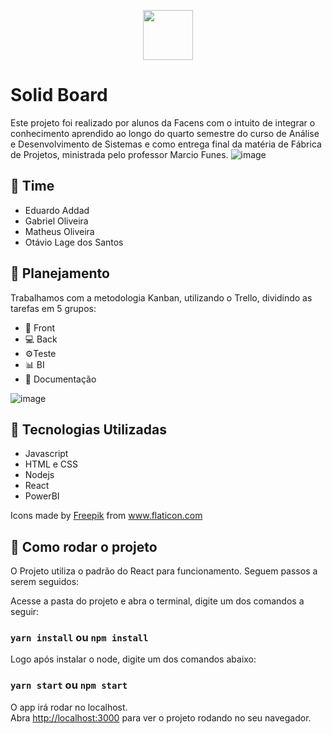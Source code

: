 <p align="center">
  <img width="80" height="80" src="https://user-images.githubusercontent.com/63686965/144715482-8bf48753-dc73-4256-8888-e4d426c61306.png">
</p>

# Solid Board
Este projeto foi realizado por alunos da Facens com o intuito de integrar o conhecimento aprendido ao longo do quarto semestre do curso de Análise e Desenvolvimento de Sistemas e como entrega final da matéria de Fábrica de Projetos, ministrada pelo professor Marcio Funes.
![image](https://user-images.githubusercontent.com/63686965/144715154-dc7458f1-10b9-4627-ab07-98881eb73b68.png)

## :metal: Time
- Eduardo Addad
- Gabriel Oliveira
- Matheus Oliveira
- Otávio Lage dos Santos

## :date: Planejamento
Trabalhamos com a metodologia Kanban, utilizando o Trello, dividindo as tarefas em 5 grupos:
- 🎨 Front
- 💻 Back
- ⚙️Teste
- 📊 BI
- 📔 Documentação

![image](https://user-images.githubusercontent.com/63686965/144714848-2b677af1-9a45-41b3-a210-8ec073ab8d59.png)


## :date: Tecnologias Utilizadas
- Javascript
- HTML e CSS
- Nodejs
- React
- PowerBI

<div>Icons made by <a href="https://www.freepik.com" title="Freepik">Freepik</a> from <a href="https://www.flaticon.com/" title="Flaticon">www.flaticon.com</a></div>

## 🔨 Como rodar o projeto

O Projeto utiliza o padrão do React para funcionamento. Seguem passos a serem seguidos:

Acesse a pasta do projeto e abra o terminal, digite um dos comandos a seguir:
### `yarn install` ou `npm install`

Logo após instalar o node, digite um dos comandos abaixo:
### `yarn start` ou `npm start`

O app irá rodar no localhost.\
Abra [http://localhost:3000](http://localhost:3000) para ver o projeto rodando no seu navegador.


